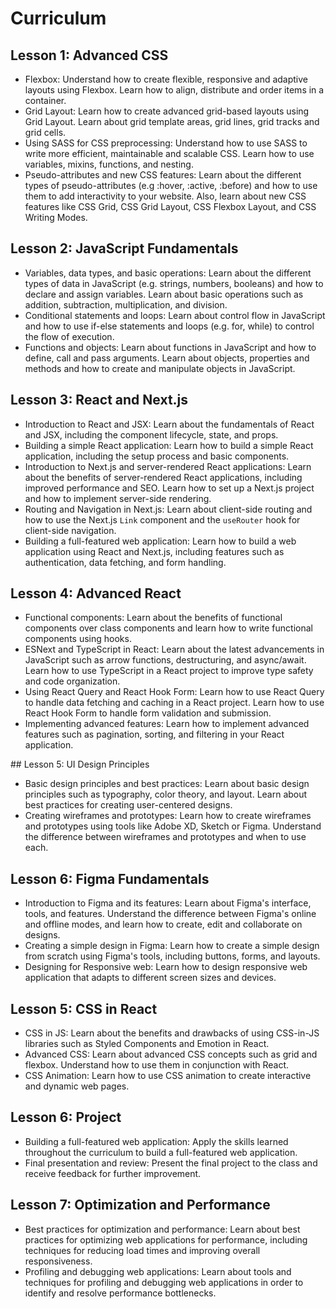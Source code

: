 # Curriculum

## Lesson 1: Advanced CSS

- Flexbox: Understand how to create flexible, responsive and adaptive layouts using Flexbox. Learn how to align, distribute and order items in a container.
- Grid Layout: Learn how to create advanced grid-based layouts using Grid Layout. Learn about grid template areas, grid lines, grid tracks and grid cells.
- Using SASS for CSS preprocessing: Understand how to use SASS to write more efficient, maintainable and scalable CSS. Learn how to use variables, mixins, functions, and nesting.
- Pseudo-attributes and new CSS features: Learn about the different types of pseudo-attributes (e.g :hover, :active, :before) and how to use them to add interactivity to your website. Also, learn about new CSS features like CSS Grid, CSS Grid Layout, CSS Flexbox Layout, and CSS Writing Modes.

## Lesson 2: JavaScript Fundamentals

- Variables, data types, and basic operations: Learn about the different types of data in JavaScript (e.g. strings, numbers, booleans) and how to declare and assign variables. Learn about basic operations such as addition, subtraction, multiplication, and division.
- Conditional statements and loops: Learn about control flow in JavaScript and how to use if-else statements and loops (e.g. for, while) to control the flow of execution.
- Functions and objects: Learn about functions in JavaScript and how to define, call and pass arguments. Learn about objects, properties and methods and how to create and manipulate objects in JavaScript.

## Lesson 3: React and Next.js

- Introduction to React and JSX: Learn about the fundamentals of React and JSX, including the component lifecycle, state, and props.
- Building a simple React application: Learn how to build a simple React application, including the setup process and basic components.
- Introduction to Next.js and server-rendered React applications: Learn about the benefits of server-rendered React applications, including improved performance and SEO. Learn how to set up a Next.js project and how to implement server-side rendering.
- Routing and Navigation in Next.js: Learn about client-side routing and how to use the Next.js `Link` component and the `useRouter` hook for client-side navigation.
- Building a full-featured web application: Learn how to build a web application using React and Next.js, including features such as authentication, data fetching, and form handling.

## Lesson 4: Advanced React

- Functional components: Learn about the benefits of functional components over class components and learn how to write functional components using hooks.
- ESNext and TypeScript in React: Learn about the latest advancements in JavaScript such as arrow functions, destructuring, and async/await. Learn how to use TypeScript in a React project to improve type safety and code organization.
- Using React Query and React Hook Form: Learn how to use React Query to handle data fetching and caching in a React project. Learn how to use React Hook Form to handle form validation and submission.
- Implementing advanced features: Learn how to implement advanced features such as pagination, sorting, and filtering in your React application.

## Lesson 5: UI Design Principles

- Basic design principles and best practices: Learn about basic design principles such as typography, color theory, and layout. Learn about best practices for creating user-centered designs.
- Creating wireframes and prototypes: Learn how to create wireframes and prototypes using tools like Adobe XD, Sketch or Figma. Understand the difference between wireframes and prototypes and when to use each.

## Lesson 6: Figma Fundamentals

- Introduction to Figma and its features: Learn about Figma's interface, tools, and features. Understand the difference between Figma's online and offline modes, and learn how to create, edit and collaborate on designs.
- Creating a simple design in Figma: Learn how to create a simple design from scratch using Figma's tools, including buttons, forms, and layouts.
- Designing for Responsive web: Learn how to design responsive web application that adapts to different screen sizes and devices.

## Lesson 5: CSS in React

- CSS in JS: Learn about the benefits and drawbacks of using CSS-in-JS libraries such as Styled Components and Emotion in React.
- Advanced CSS: Learn about advanced CSS concepts such as grid and flexbox. Understand how to use them in conjunction with React.
- CSS Animation: Learn how to use CSS animation to create interactive and dynamic web pages.

## Lesson 6: Project

- Building a full-featured web application: Apply the skills learned throughout the curriculum to build a full-featured web application.
- Final presentation and review: Present the final project to the class and receive feedback for further improvement.

## Lesson 7: Optimization and Performance

- Best practices for optimization and performance: Learn about best practices for optimizing web applications for performance, including techniques for reducing load times and improving overall responsiveness.
- Profiling and debugging web applications: Learn about tools and techniques for profiling and debugging web applications in order to identify and resolve performance bottlenecks.
